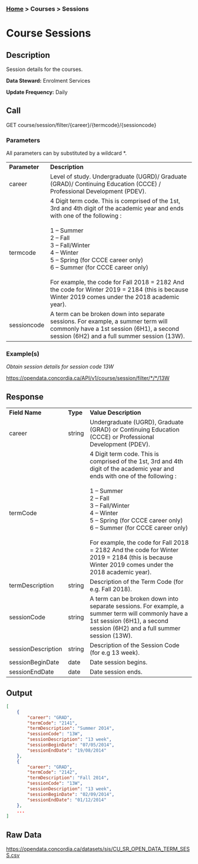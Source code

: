 ### [Home](../../README.md) > Courses > Sessions

# Course Sessions


## Description
Session details for the courses.

**Data Steward:** Enrolment Services

**Update Frequency:** Daily

## Call
GET course/session/filter/{career}/{termcode}/{sessioncode}

### Parameters
All parameters can by substituted by a wildcard *.
<table>
    <tr>
        <td><b>Parameter</b></td>
        <td><b>Description</b></td>
    </tr>
    <tr>
        <td>career</td>
        <td>Level of study. Undergraduate (UGRD)/ Graduate (GRAD)/ Continuing Education (CCCE) / Professional Development (PDEV).</td>
    </tr>
    <tr>
        <td>termcode</td>
        <td>4 Digit term code.  This is comprised of the 1st, 3rd and 4th digit of the academic year and ends with one of the following :<br><br>
1 – Summer <br>
2 – Fall<br>
3 – Fall/Winter<br>
4 – Winter <br>
5 – Spring (for CCCE career only)<br>
6 – Summer (for CCCE career only)<br><br>
For example, the code for Fall 2018 = 2182
And the code for Winter 2019 = 2184 (this is because Winter 2019 comes under the 2018 academic year).</td>
    </tr>
    <tr>
        <td>sessioncode</td>
        <td>A term can be broken down into separate sessions. For example, a summer term will commonly have a 1st session (6H1), a second session (6H2) and a full summer session (13W).</td>
    </tr>
</table>

### Example(s)
*Obtain session details for session code 13W*

https://opendata.concordia.ca/API/v1/course/session/filter/*/*/13W

## Response
<table>
    <tr>
        <td><b>Field Name</b></td>
        <td><b>Type</b></td>
        <td><b>Value Description</b></td>
    </tr>
    <tr>
        <td>career</td>
        <td>string</td>
        <td>Undergraduate (UGRD), Graduate (GRAD) or Continuing Education (CCCE) or Professional Development (PDEV).</td>
    </tr>
        <tr>
        <td>termCode</td>
        <td></td>
        <td>4 Digit term code.  This is comprised of the 1st, 3rd and 4th digit of the academic year and ends with one of the following :<br><br>
1 – Summer <br>
2 – Fall<br>
3 – Fall/Winter<br>
4 – Winter <br>
5 – Spring (for CCCE career only)<br>
6 – Summer (for CCCE career only)<br><br>
For example, the code for Fall 2018 = 2182
And the code for Winter 2019 = 2184 (this is because Winter 2019 comes under the 2018 academic year).</td>
    </tr>
        <tr>
        <td>termDescription</td>
        <td>string</td>
        <td>Description of the Term Code (for e.g. Fall 2018).</td>
    </tr>
        <tr>
        <td>sessionCode</td>
        <td>string</td>
        <td>A term can be broken down into separate sessions.  For example, a summer term will commonly have a 1st session (6H1), a second session (6H2) and a full summer session (13W).</td>
    </tr>
        <tr>
        <td>sessionDescription</td>
        <td>string</td>
        <td>Description of the Session Code (for e.g 13 week).</td>
    </tr>
        <tr>
        <td>sessionBeginDate</td>
        <td>date</td>
        <td>Date session begins.</td>
    </tr>
        <tr>
        <td>sessionEndDate</td>
        <td>date</td>
        <td>Date session ends.</td>
    </tr>
</table>

## Output
```JSON
[
    {
        "career": "GRAD",
        "termCode": "2141",
        "termDescription": "Summer 2014",
        "sessionCode": "13W",
        "sessionDescription": "13 week",
        "sessionBeginDate": "07/05/2014",
        "sessionEndDate": "19/08/2014"
    },
    {
        "career": "GRAD",
        "termCode": "2142",
        "termDescription": "Fall 2014",
        "sessionCode": "13W",
        "sessionDescription": "13 week",
        "sessionBeginDate": "02/09/2014",
        "sessionEndDate": "01/12/2014"
    },
    ...
]
```

## Raw Data
https://opendata.concordia.ca/datasets/sis/CU_SR_OPEN_DATA_TERM_SESS.csv